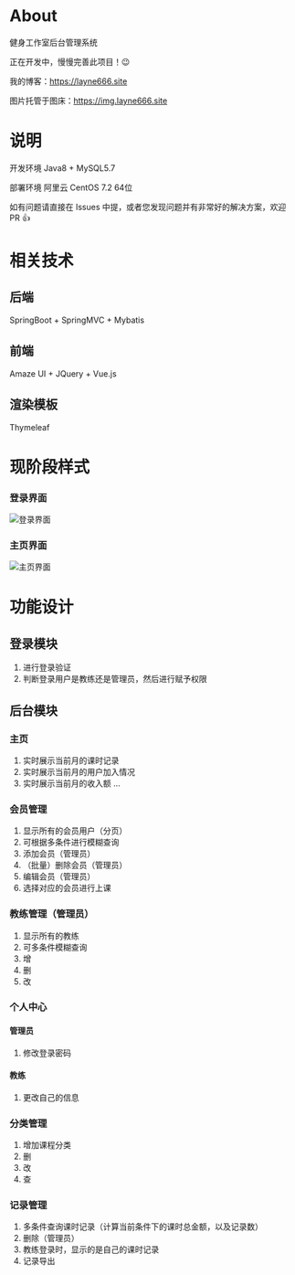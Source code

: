 # About

健身工作室后台管理系统

正在开发中，慢慢完善此项目！😉

我的博客：https://layne666.site

图片托管于图床：https://img.layne666.site

# 说明

开发环境 Java8 + MySQL5.7  

部署环境 阿里云 CentOS 7.2 64位

如有问题请直接在 Issues 中提，或者您发现问题并有非常好的解决方案，欢迎 PR 👍

# 相关技术

## 后端
SpringBoot + SpringMVC + Mybatis 

## 前端

Amaze UI + JQuery + Vue.js 

## 渲染模板
Thymeleaf

# 现阶段样式

### 登录界面

![登录界面](https://ws4.sinaimg.cn/large/005SN4y5ly1g2ha3c6p4qj319n0mjmyl.jpg)

### 主页界面

![主页界面](https://ws1.sinaimg.cn/large/005SN4y5ly1g2ha3xmakej31ew0n3q62.jpg)

# 功能设计

## 登录模块

1. 进行登录验证
2. 判断登录用户是教练还是管理员，然后进行赋予权限

## 后台模块

### 主页

1. 实时展示当前月的课时记录
2. 实时展示当前月的用户加入情况
3. 实时展示当前月的收入额
...

### 会员管理

1. 显示所有的会员用户（分页）
2. 可根据多条件进行模糊查询
3. 添加会员（管理员）
4. （批量）删除会员（管理员）
5. 编辑会员（管理员）
6. 选择对应的会员进行上课

### 教练管理（管理员）

1. 显示所有的教练
2. 可多条件模糊查询
3. 增
4. 删
5. 改

### 个人中心

#### 管理员

1. 修改登录密码

#### 教练

1. 更改自己的信息

### 分类管理

1. 增加课程分类
2. 删
3. 改
4. 查

### 记录管理

1. 多条件查询课时记录（计算当前条件下的课时总金额，以及记录数）
2. 删除（管理员）
3. 教练登录时，显示的是自己的课时记录
4. 记录导出



